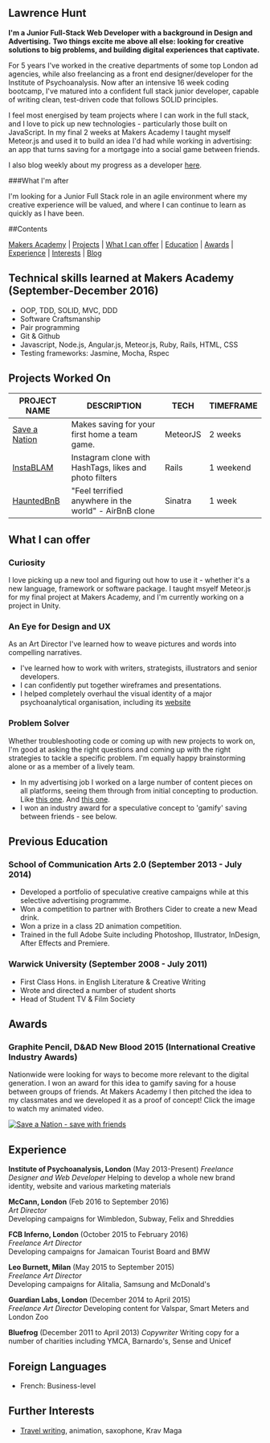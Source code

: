 ## Lawrence Hunt


**I'm a Junior Full-Stack Web Developer with a background in Design and Advertising.**
**Two things excite me above all else: looking for creative solutions to big problems, and building digital experiences that captivate.**

For 5 years I've worked in the creative departments of some top London ad agencies, while also freelancing as a front end designer/developer for the Institute of Psychoanalysis.
Now after an intensive 16 week coding bootcamp, I've matured into a confident full stack junior developer, capable of writing clean, test-driven code that follows SOLID principles.

I feel most energised by team projects where I can work in the full stack, and I love to pick up new technologies - particularly those built on JavaScript.
In my final 2 weeks at Makers Academy I taught myself Meteor.js and used it to build an idea I'd had while working in advertising: an app that turns saving for a mortgage into a social game between friends.

I also blog weekly about my progress as a developer [here](https://medium.com/@lawrencehunt).

###What I'm after

I'm looking for a Junior Full Stack role in an agile environment where my creative experience will be valued, and where I can continue to learn as quickly as I have been.



##Contents

[Makers Academy](#makers) | [Projects](#projects) | [What I can offer](#skills) | [Education](#education) | [Awards](#awards) | [Experience](#experience) | [Interests](#interests) | [Blog](https://medium.com/@lawrencehunt)




## <a name="makers"> Technical skills learned at Makers Academy (September-December 2016)</a>

- OOP, TDD, SOLID, MVC, DDD
- Software Craftsmanship
- Pair programming
- Git & Github
- Javascript, Node.js, Angular.js, Meteor.js, Ruby, Rails, HTML, CSS
- Testing frameworks: Jasmine, Mocha, Rspec




## <a name="projects"> Projects Worked On </a>

|                     PROJECT NAME                        |                     DESCRIPTION                       | TECH           | TIMEFRAME
|---------------------------------------------------------|-------------------------------------------------------|----------------|-----------
|[Save a Nation](https://github.com/LawrenceHunt/saveanation)| Makes saving for your first home a team game.      | MeteorJS       | 2 weeks
|[InstaBLAM](https://github.com/LawrenceHunt/InstaBLAM)   | Instagram clone with HashTags, likes and photo filters| Rails          | 1 weekend                        
|[HauntedBnB](https://github.com/LawrenceHunt/makersbnb)  | "Feel terrified anywhere in the world" - AirBnB clone | Sinatra        | 1 week





## <a name="skills"> What I can offer </a>

### Curiosity

I love picking up a new tool and figuring out how to use it - whether it's a new language, framework or software package.
I taught msyelf Meteor.js for my final project at Makers Academy, and I'm currently working on a project in Unity.

### An Eye for Design and UX

As an Art Director I've learned how to weave pictures and words into compelling narratives.

- I've learned how to work with writers, strategists, illustrators and senior developers.
- I can confidently put together wireframes and presentations.
- I helped completely overhaul the visual identity of a major psychoanalytical organisation, including its [website](https://www.psychoanalysis.org.uk)

### Problem Solver

Whether troubleshooting code or coming up with new projects to work on, I'm good at asking the right questions and coming up with the right strategies to tackle a specific problem.
I'm equally happy brainstorming alone or as a member of a lively team.

- In my advertising job I worked on a large number of content pieces on all platforms, seeing them through from initial concepting to production.
  Like [this one](https://vimeo.com/132842374). And [this one](http://huntzachy.com/work/subway/).
- I won an industry award for a speculative concept to 'gamify' saving between friends - see below.





## <a name="education"> Previous Education </a>

### School of Communication Arts 2.0 (September 2013 - July 2014)

- Developed a portfolio of speculative creative campaigns while at this selective advertising programme.
- Won a competition to partner with Brothers Cider to create a new Mead drink.
- Won a prize in a class 2D animation competition.
- Trained in the full Adobe Suite including Photoshop, Illustrator, InDesign, After Effects and Premiere.

### Warwick University (September 2008 - July 2011)

- First Class Hons. in English Literature & Creative Writing
- Wrote and directed a number of student shorts
- Head of Student TV & Film Society






## <a name="awards"> Awards </a>

### Graphite Pencil, D&AD New Blood 2015 (International Creative Industry Awards)
Nationwide were looking for ways to become more relevant to the digital generation.
I won an award for this idea to gamify saving for a house between groups of friends.
At Makers Academy I then pitched the idea to my classmates and we developed it as a proof of concept!
Click the image to watch my animated video.


[![Save a Nation - save with friends](http://img.youtube.com/vi/RSRq5E6t5dU/0.jpg)](http://www.youtube.com/watch?v=RSRq5E6t5dU)





## <a name="experience"> Experience </a>

**Institute of Psychoanalysis, London** (May 2013-Present)
*Freelance Designer and Web Developer*
Helping to develop a whole new brand identity, website and various marketing materials

**McCann, London** (Feb 2016 to September 2016)    
*Art Director*  
Developing campaigns for Wimbledon, Subway, Felix and Shreddies

**FCB Inferno, London** (October 2015 to February 2016)    
*Freelance Art Director*  
Developing campaigns for Jamaican Tourist Board and BMW

**Leo Burnett, Milan** (May 2015 to September 2015)   
*Freelance Art Director*  
Developing campaigns for Alitalia, Samsung and McDonald's

**Guardian Labs, London** (December 2014 to April 2015)   
*Freelance Art Director*
Developing content for Valspar, Smart Meters and London Zoo

**Bluefrog** (December 2011 to April 2013)
*Copywriter*
Writing copy for a number of charities including YMCA, Barnardo's, Sense and Unicef



## Foreign Languages

- French: Business-level


## <a name = "interests">Further Interests</a>

- [Travel writing](http://www.fluxmagazine.com/antwerp-takes-the-spotlight/), animation, saxophone, Krav Maga
